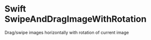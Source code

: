 # Swift SwipeAndDragImageWithRotation
Drag/swipe images horizontally with rotation of current image
